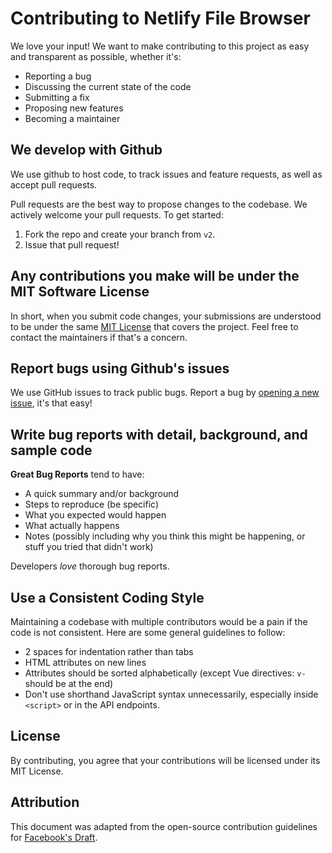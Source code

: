 # Contributing to Netlify File Browser

We love your input! We want to make contributing to this project as easy and transparent as possible, whether it's:

- Reporting a bug
- Discussing the current state of the code
- Submitting a fix
- Proposing new features
- Becoming a maintainer

## We develop with Github

We use github to host code, to track issues and feature requests, as well as accept pull requests.

Pull requests are the best way to propose changes to the codebase. We actively welcome your pull requests. To get started:

1. Fork the repo and create your branch from `v2`.
2. Issue that pull request!

## Any contributions you make will be under the MIT Software License

In short, when you submit code changes, your submissions are understood to be under the same [MIT License](http://choosealicense.com/licenses/mit/) that covers the project. Feel free to contact the maintainers if that's a concern.

## Report bugs using Github's issues

We use GitHub issues to track public bugs. Report a bug by [opening a new issue](https://github.com/Hrishikesh-K/netlify-file-browser/issues), it's that easy!

## Write bug reports with detail, background, and sample code

**Great Bug Reports** tend to have:

- A quick summary and/or background
- Steps to reproduce (be specific)
- What you expected would happen
- What actually happens
- Notes (possibly including why you think this might be happening, or stuff you tried that didn't work)

Developers *love* thorough bug reports.

## Use a Consistent Coding Style

Maintaining a codebase with multiple contributors would be a pain if the code is not consistent. Here are some general guidelines to follow:

* 2 spaces for indentation rather than tabs
* HTML attributes on new lines
* Attributes should be sorted alphabetically (except Vue directives: `v-` should be at the end)
* Don't use shorthand JavaScript syntax unnecessarily, especially inside `<script>` or in the API endpoints.

## License

By contributing, you agree that your contributions will be licensed under its MIT License.

## Attribution

This document was adapted from the open-source contribution guidelines for [Facebook's Draft](https://github.com/facebook/draft-js/blob/a9316a723f9e918afde44dea68b5f9f39b7d9b00/CONTRIBUTING.md).
